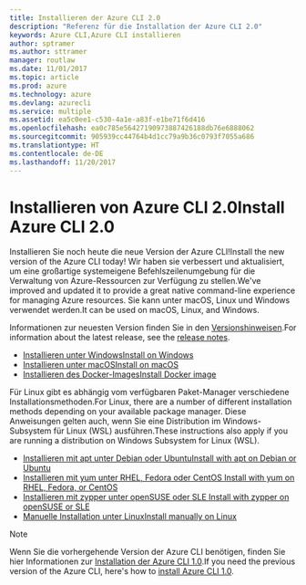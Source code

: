 ```yaml
---
title: Installieren der Azure CLI 2.0
description: "Referenz für die Installation der Azure CLI 2.0"
keywords: Azure CLI,Azure CLI installieren
author: sptramer
ms.author: sttramer
manager: routlaw
ms.date: 11/01/2017
ms.topic: article
ms.prod: azure
ms.technology: azure
ms.devlang: azurecli
ms.service: multiple
ms.assetid: ea5c0ee1-c530-4a1e-a83f-e1be71f6d416
ms.openlocfilehash: ea0c785e56427190973887426188db76e6888062
ms.sourcegitcommit: 905939cc44764b4d1cc79a9b36c0793f7055a686
ms.translationtype: HT
ms.contentlocale: de-DE
ms.lasthandoff: 11/20/2017
---
```

# <a name="install-azure-cli-20"></a><span data-ttu-id="05c85-104">Installieren von Azure CLI 2.0</span><span class="sxs-lookup"><span data-stu-id="05c85-104">Install Azure CLI 2.0</span></span>

<span data-ttu-id="05c85-105">Installieren Sie noch heute die neue Version der Azure CLI!</span><span class="sxs-lookup"><span data-stu-id="05c85-105">Install the new version of the Azure CLI today!</span></span>
<span data-ttu-id="05c85-106">Wir haben sie verbessert und aktualisiert, um eine großartige systemeigene Befehlszeilenumgebung für die Verwaltung von Azure-Ressourcen zur Verfügung zu stellen.</span><span class="sxs-lookup"><span data-stu-id="05c85-106">We've improved and updated it to provide a great native command-line experience for managing Azure resources.</span></span>
<span data-ttu-id="05c85-107">Sie kann unter macOS, Linux und Windows verwendet werden.</span><span class="sxs-lookup"><span data-stu-id="05c85-107">It can be used on macOS, Linux, and Windows.</span></span>

<span data-ttu-id="05c85-108">Informationen zur neuesten Version finden Sie in den [Versionshinweisen](release-notes-azure-cli.md).</span><span class="sxs-lookup"><span data-stu-id="05c85-108">For information about the latest release, see the [release notes](release-notes-azure-cli.md).</span></span>

* [<span data-ttu-id="05c85-109">Installieren unter Windows</span><span class="sxs-lookup"><span data-stu-id="05c85-109">Install on Windows</span></span>](install-azure-cli-windows.md)
* [<span data-ttu-id="05c85-110">Installieren unter macOS</span><span class="sxs-lookup"><span data-stu-id="05c85-110">Install on macOS</span></span>](install-azure-cli-macos.md)
* [<span data-ttu-id="05c85-111">Installieren des Docker-Images</span><span class="sxs-lookup"><span data-stu-id="05c85-111">Install Docker image</span></span>](install-azure-cli-docker.md)

<span data-ttu-id="05c85-112">Für Linux gibt es abhängig vom verfügbaren Paket-Manager verschiedene Installationsmethoden.</span><span class="sxs-lookup"><span data-stu-id="05c85-112">For Linux, there are a number of different installation methods depending on your available package manager.</span></span> <span data-ttu-id="05c85-113">Diese Anweisungen gelten auch, wenn Sie eine Distribution im Windows-Subsystem für Linux (WSL) ausführen.</span><span class="sxs-lookup"><span data-stu-id="05c85-113">These instructions also apply if you are running a distribution on Windows Subsystem for Linux (WSL).</span></span>

* [<span data-ttu-id="05c85-114">Installieren mit apt unter Debian oder Ubuntu</span><span class="sxs-lookup"><span data-stu-id="05c85-114">Install with apt on Debian or Ubuntu</span></span>](install-azure-cli-apt.md)
* [<span data-ttu-id="05c85-115">Installieren mit yum unter RHEL, Fedora oder CentOS </span><span class="sxs-lookup"><span data-stu-id="05c85-115">Install with yum on RHEL, Fedora, or CentOS </span></span>](install-azure-cli-yum.md)
* [<span data-ttu-id="05c85-116">Installieren mit zypper unter openSUSE oder SLE </span><span class="sxs-lookup"><span data-stu-id="05c85-116">Install with zypper on openSUSE or SLE </span></span>](install-azure-cli-zypper.md)
* [<span data-ttu-id="05c85-117">Manuelle Installation unter Linux</span><span class="sxs-lookup"><span data-stu-id="05c85-117">Install manually on Linux</span></span>](install-azure-cli-linux.md)

> [!NOTE]
> <span data-ttu-id="05c85-118">Wenn Sie die vorhergehende Version der Azure CLI benötigen, finden Sie hier Informationen zur [Installation der Azure CLI 1.0](/azure/cli-install-nodejs).</span><span class="sxs-lookup"><span data-stu-id="05c85-118">If you need the previous version of the Azure CLI, here's how to [install Azure CLI 1.0](/azure/cli-install-nodejs).</span></span>

